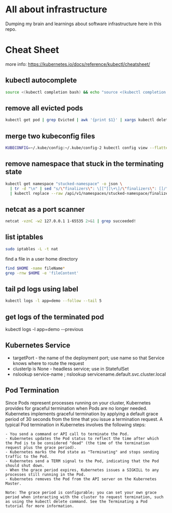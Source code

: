 All about infrastructure
========================
Dumping my brain and learnings about software infrastructure here in this repo.

Cheat Sheet
===========
more info: https://kubernetes.io/docs/reference/kubectl/cheatsheet/


kubectl autocomplete
--------------------
```bash
source <(kubectl completion bash) && echo "source <(kubectl completion bash)" >> ~/.bashrc
```


remove all evicted pods
-----------------------
```bash
kubectl get pod | grep Evicted | awk '{print $1}' | xargs kubectl delete pod
```


merge two kubeconfig files
--------------------------
```bash
KUBECONFIG=~/.kube/config:~/.kube/config-2 kubectl config view --flatten > .kube/config-merged
```


remove namespace that stuck in the terminating state
----------------------------------------------------
```bash
kubectl get namespace "stucked-namespace" -o json \
  | tr -d "\n" | sed "s/\"finalizers\": \[[^]]\+\]/\"finalizers\": []/" \
  | kubectl replace --raw /api/v1/namespaces/stucked-namespace/finalize -f -
```


netcat as a port scanner
------------------------
```bash
netcat -vznC -w2 127.0.0.1 1-65535 2>&1 | grep succeeded!
```


list iptables
-------------
```bash
sudo iptables -L -t nat
```


find a file in a user home directory
```bash
find $HOME -name fileName*
grep -rnw $HOME -e 'fileContent'
```

tail pd logs using label
------------------------
```bash
kubectl logs -l app=demo --follow --tail 5
```
get logs of the terminated pod
------------------------------
kubectl logs -l app=demo --previous

Kubernetes Service
------------------
- targetPort - the name of the deployment port; use name so that Service knows where to route the request
- clusterIp is None - headless service; use in StatefulSet
- nslookup service-name ; nslookup servicename.default.svc.cluster.local

Pod Termination
---------------

Since Pods represent processes running on your cluster, Kubernetes provides for graceful termination when Pods are no longer needed. Kubernetes implements graceful termination by applying a default grace period of 30 seconds from the time that you issue a termination request. A typical Pod termination in Kubernetes involves the following steps:

    - You send a command or API call to terminate the Pod.
    - Kubernetes updates the Pod status to reflect the time after which the Pod is to be considered "dead" (the time of the termination request plus the grace period).
    - Kubernetes marks the Pod state as "Terminating" and stops sending traffic to the Pod.
    - Kubernetes send a TERM signal to the Pod, indicating that the Pod should shut down.
    - When the grace period expires, Kubernetes issues a SIGKILL to any processes still running in the Pod.
    - Kubernetes removes the Pod from the API server on the Kubernetes Master.

    Note: The grace period is configurable; you can set your own grace period when interacting with the cluster to request termination, such as using the kubectl delete command. See the Terminating a Pod tutorial for more information.
